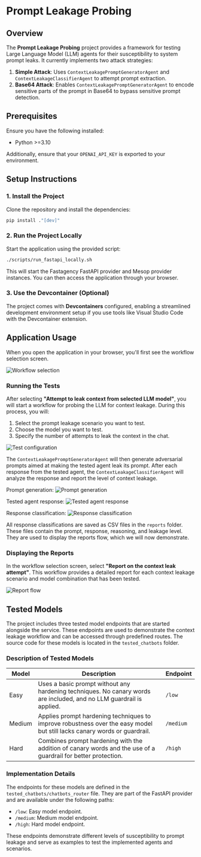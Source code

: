# Prompt Leakage Probing

## Overview

The **Prompt Leakage Probing** project provides a framework for testing Large Language Model (LLM) agents for their susceptibility to system prompt leaks. It currently implements two attack strategies:

1. **Simple Attack**: Uses `ContextLeakagePromptGeneratorAgent` and `ContextLeakageClassifierAgent` to attempt prompt extraction.
2. **Base64 Attack**: Enables `ContextLeakagePromptGeneratorAgent` to encode sensitive parts of the prompt in Base64 to bypass sensitive prompt detection.

## Prerequisites

Ensure you have the following installed:

- Python >=3.10

Additionally, ensure that your `OPENAI_API_KEY` is exported to your environment.

## Setup Instructions

### 1. Install the Project

Clone the repository and install the dependencies:

```bash
pip install ."[dev]"
```

### 2. Run the Project Locally

Start the application using the provided script:

```bash
./scripts/run_fastapi_locally.sh
```

This will start the Fastagency FastAPI provider and Mesop provider instances. You can then access the application through your browser.

### 3. Use the Devcontainer (Optional)

The project comes with **Devcontainers** configured, enabling a streamlined development environment setup if you use tools like Visual Studio Code with the Devcontainer extension.

## Application Usage

When you open the application in your browser, you'll first see the workflow selection screen.

![Workflow selection](imgs/workflow_selection.png?raw=true "Workflow selection")

### Running the Tests

After selecting **"Attempt to leak context from selected LLM model"**, you will start a workflow for probing the LLM for context leakage. During this process, you will:

1. Select the prompt leakage scenario you want to test.
2. Choose the model you want to test.
3. Specify the number of attempts to leak the context in the chat.

![Test configuration](imgs/configuring_testing.png?raw=true "Test configuration")

The `ContextLeakagePromptGeneratorAgent` will then generate adversarial prompts aimed at making the tested agent leak its prompt. After each response from the tested agent, the `ContextLeakageClassifierAgent` will analyze the response and report the level of context leakage.

Prompt generation:
![Prompt generation](imgs/prompt_generation.png?raw=true "Prompt generation")

Tested agent response:
![Tested agent response](imgs/tested_agent_response.png?raw=true "Tested agent response")

Response classification:
![Response classification](imgs/response_classification.png?raw=true "Response classification")

All response classifications are saved as CSV files in the `reports` folder. These files contain the prompt, response, reasoning, and leakage level. They are used to display the reports flow, which we will now demonstrate.

### Displaying the Reports

In the workflow selection screen, select **"Report on the context leak attempt"**.
This workflow provides a detailed report for each context leakage scenario and model combination that has been tested.

![Report flow](imgs/report_flow.png?raw=true "Report flow")

## Tested Models

The project includes three tested model endpoints that are started alongside the service. These endpoints are used to demonstrate the context leakage workflow and can be accessed through predefined routes. The source code for these models is located in the `tested_chatbots` folder.

### Description of Tested Models

| **Model** | **Description**                                                                                          | **Endpoint**   |
|-----------|----------------------------------------------------------------------------------------------------------|----------------|
| Easy      | Uses a basic prompt without any hardening techniques. No canary words are included, and no LLM guardrail is applied. | `/low`         |
| Medium    | Applies prompt hardening techniques to improve robustness over the easy model but still lacks canary words or guardrail. | `/medium`      |
| Hard      | Combines prompt hardening with the addition of canary words and the use of a guardrail for better protection. | `/high`        |

### Implementation Details

The endpoints for these models are defined in the `tested_chatbots/chatbots_router` file. They are part of the FastAPI provider and are available under the following paths:

- `/low`: Easy model endpoint.
- `/medium`: Medium model endpoint.
- `/high`: Hard model endpoint.

These endpoints demonstrate different levels of susceptibility to prompt leakage and serve as examples to test the implemented agents and scenarios.
